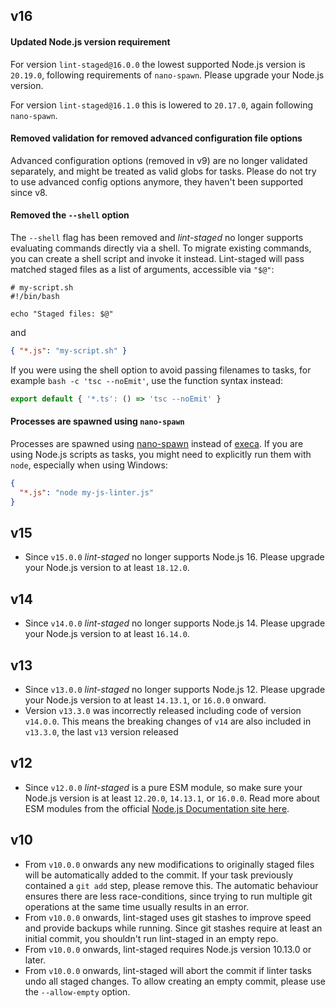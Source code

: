 ## v16

#### Updated Node.js version requirement

For version `lint-staged@16.0.0` the lowest supported Node.js version is `20.19.0`, following requirements of `nano-spawn`. Please upgrade your Node.js version.

For version `lint-staged@16.1.0` this is lowered to `20.17.0`, again following `nano-spawn`.

#### Removed validation for removed advanced configuration file options

Advanced configuration options (removed in v9) are no longer validated separately, and might be treated as valid globs for tasks. Please do not try to use advanced config options anymore, they haven't been supported since v8.

#### Removed the `--shell` option

The `--shell` flag has been removed and _lint-staged_ no longer supports evaluating commands directly via a shell. To migrate existing commands, you can create a shell script and invoke it instead. Lint-staged will pass matched staged files as a list of arguments, accessible via `"$@"`:

```shell
# my-script.sh
#!/bin/bash

echo "Staged files: $@"
```

and

```json
{ "*.js": "my-script.sh" }
```

If you were using the shell option to avoid passing filenames to tasks, for example `bash -c 'tsc --noEmit'`, use the function syntax instead:

```js
export default { '*.ts': () => 'tsc --noEmit' }
```

#### Processes are spawned using `nano-spawn`

Processes are spawned using [nano-spawn](https://github.com/sindresorhus/nano-spawn) instead of [execa](https://github.com/sindresorhus/execa). If you are using Node.js scripts as tasks, you might need to explicitly run them with `node`, especially when using Windows:

```json
{
  "*.js": "node my-js-linter.js"
}
```

## v15

- Since `v15.0.0` _lint-staged_ no longer supports Node.js 16. Please upgrade your Node.js version to at least `18.12.0`.

## v14

- Since `v14.0.0` _lint-staged_ no longer supports Node.js 14. Please upgrade your Node.js version to at least `16.14.0`.

## v13

- Since `v13.0.0` _lint-staged_ no longer supports Node.js 12. Please upgrade your Node.js version to at least `14.13.1`, or `16.0.0` onward.
- Version `v13.3.0` was incorrectly released including code of version `v14.0.0`. This means the breaking changes of `v14` are also included in `v13.3.0`, the last `v13` version released

## v12

- Since `v12.0.0` _lint-staged_ is a pure ESM module, so make sure your Node.js version is at least `12.20.0`, `14.13.1`, or `16.0.0`. Read more about ESM modules from the official [Node.js Documentation site here](https://nodejs.org/api/esm.html#introduction).

## v10

- From `v10.0.0` onwards any new modifications to originally staged files will be automatically added to the commit.
  If your task previously contained a `git add` step, please remove this.
  The automatic behaviour ensures there are less race-conditions,
  since trying to run multiple git operations at the same time usually results in an error.
- From `v10.0.0` onwards, lint-staged uses git stashes to improve speed and provide backups while running.
  Since git stashes require at least an initial commit, you shouldn't run lint-staged in an empty repo.
- From `v10.0.0` onwards, lint-staged requires Node.js version 10.13.0 or later.
- From `v10.0.0` onwards, lint-staged will abort the commit if linter tasks undo all staged changes. To allow creating an empty commit, please use the `--allow-empty` option.
